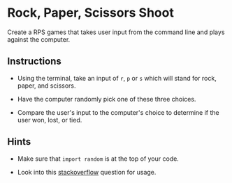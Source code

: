 # Rock, Paper, Scissors Shoot

Create a RPS games that takes user input from the command line and plays against the computer.

## Instructions

* Using the terminal, take an input of `r`, `p` or `s` which will stand for rock, paper, and scissors.

* Have the computer randomly pick one of these three choices.

* Compare the user's input to the computer's choice to determine if the user won, lost, or tied.

## Hints

* Make sure that `import random` is at the top of your code.

* Look into this [stackoverflow](https://stackoverflow.com/questions/306400/how-to-randomly-select-an-item-from-a-list) question for usage.

